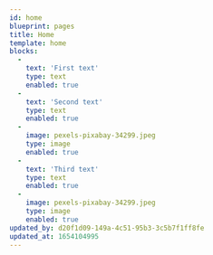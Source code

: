 ```yaml
---
id: home
blueprint: pages
title: Home
template: home
blocks:
  -
    text: 'First text'
    type: text
    enabled: true
  -
    text: 'Second text'
    type: text
    enabled: true
  -
    image: pexels-pixabay-34299.jpeg
    type: image
    enabled: true
  -
    text: 'Third text'
    type: text
    enabled: true
  -
    image: pexels-pixabay-34299.jpeg
    type: image
    enabled: true
updated_by: d20f1d09-149a-4c51-95b3-3c5b7f1ff8fe
updated_at: 1654104995
---
```

